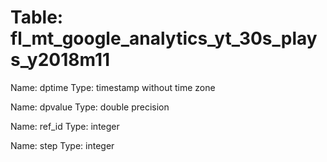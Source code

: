 Table: fl_mt_google_analytics_yt_30s_plays_y2018m11
===================================================

Name: dptime
Type: timestamp without time zone

Name: dpvalue
Type: double precision

Name: ref_id
Type: integer

Name: step
Type: integer

